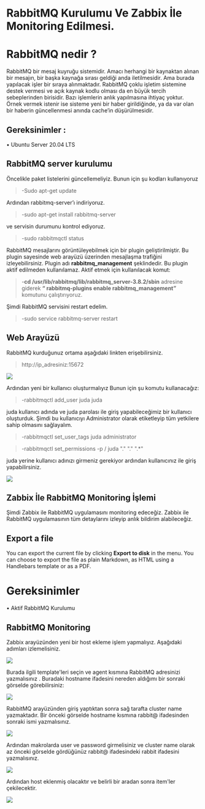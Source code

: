 # RabbitMQ Kurulumu Ve Zabbix İle Monitoring Edilmesi.

# RabbitMQ nedir ?
RabbitMQ bir mesaj kuyruğu sistemidir.  Amacı herhangi bir kaynaktan alınan bir mesajın, bir başka kaynağa sırası geldiği anda iletilmesidir.  Ama burada yapılacak işler bir sıraya alınmaktadır.  RabbitMQ çoklu işletim sistemine destek vermesi ve açık kaynak kodlu olması da en büyük tercih sebeplerinden birisidir. Bazı işlemlerin anlık yapılmasına ihtiyaç yoktur. Örnek vermek istenir ise sisteme yeni bir haber girildiğinde, ya da var olan bir haberin güncellenmesi anında cache’in düşürülmesidir.

## Gereksinimler :

•	Ubuntu Server 20.04 LTS

## RabbitMQ server kurulumu
Öncelikle paket listelerini güncellemeliyiz. Bunun için şu kodları kullanıyoruz
> -Sudo apt-get update

Ardından rabbitmq-server’ı indiriyoruz.
>-sudo apt-get install rabbitmq-server

ve servisin durumunu kontrol ediyoruz.
>-sudo rabbitmqctl status

RabbitMQ mesajlarını görüntüleyebilmek için bir plugin geliştirilmiştir. Bu plugin sayesinde web arayüzü üzerinden mesajlaşma trafiğini izleyebilirsiniz. Plugin adı **rabbitmq_management** şeklindedir. Bu plugin aktif edilmeden kullanılamaz. Aktif etmek için kullanılacak komut:

>-**cd /usr/lib/rabbitmq/lib/rabbitmq_server-3.8.2/sbin** adresine giderek **“ rabbitmq-plugins enable rabbitmq_management”** komutunu çalıştırıyoruz.

Şimdi RabbitMQ servisini restart edelim.

>-sudo service rabbitmq-server restart 

## Web Arayüzü
RabbitMQ kurduğunuz ortama aşağıdaki linkten erişebilirsiniz.
>http://ip_adresiniz:15672

<img src="https://github.com/ReptilianusBileciktus/zabbix-rabbitmq-kurulumu-ve-monitoring-/blob/3bd7fc125ea42b4c2f8271a17fac9f652a4b5d3b/1.png" width="auto">

Ardından yeni bir kullanıcı oluşturmalıyız Bunun için şu komutu kullanacağız:
>-rabbitmqctl add_user juda juda

 juda kullanıcı adında ve juda parolası ile giriş yapabileceğimiz bir kullanıcı oluşturduk.
Şimdi bu kullanıcıyı Administrator olarak etiketleyip tüm yetkilere sahip olmasını sağlayalım.
>-rabbitmqctl set_user_tags juda administrator


>-rabbitmqctl set_permissions -p / juda "." "." ".*"

juda yerine kullanıcı adınızı girmeniz gerekiyor ardından kullanıcınız ile giriş yapabilirsiniz.

<img src="https://github.com/ReptilianusBileciktus/zabbix-rabbitmq-kurulumu-ve-monitoring-/blob/3bd7fc125ea42b4c2f8271a17fac9f652a4b5d3b/2.png" width="auto">



## Zabbix İle RabbitMQ Monitoring İşlemi

Şimdi Zabbix ile RabbitMQ uygulamasını monitoring edeceğiz. Zabbix ile RabbitMQ uygulamasının tüm detaylarını izleyip anlık bildirim alabileceğiz.

## Export a file

You can export the current file by clicking **Export to disk** in the menu. You can choose to export the file as plain Markdown, as HTML using a Handlebars template or as a PDF.


# Gereksinimler
•	Aktif RabbitMQ Kurulumu

## RabbitMQ Monitoring

Zabbix arayüzünden yeni bir host ekleme işlem yapmalıyız. Aşağıdaki adımları izlemelisiniz.

<img src="https://github.com/ReptilianusBileciktus/zabbix-rabbitmq-kurulumu-ve-monitoring-/blob/590b72e7df54132c6de7d95b7757ff8a48d19247/3.jpg" width="auto">

Burada ilgili template'leri seçin ve agent kısmına RabbitMQ adresinizi yazmalısınız . Buradaki hostname ifadesini nereden aldığımı bir sonraki görselde görebilirsiniz:

<img src="https://github.com/ReptilianusBileciktus/zabbix-rabbitmq-kurulumu-ve-monitoring-/blob/3bd7fc125ea42b4c2f8271a17fac9f652a4b5d3b/4.png" width="auto">

RabbitMQ arayüzünden giriş yaptıktan sonra sağ tarafta cluster name yazmaktadır. Bir önceki görselde hostname kısmına rabbit@ ifadesinden sonraki ismi yazmalısınız.

<img src="https://github.com/ReptilianusBileciktus/zabbix-rabbitmq-kurulumu-ve-monitoring-/blob/3bd7fc125ea42b4c2f8271a17fac9f652a4b5d3b/5.png" width="auto">

Ardından makrolarda user ve password girmelisiniz ve cluster name olarak az önceki görselde gördüğünüz rabbit@ ifadesindeki rabbit ifadesini  yazmalısınız. 

<img src="https://github.com/ReptilianusBileciktus/zabbix-rabbitmq-kurulumu-ve-monitoring-/blob/3bd7fc125ea42b4c2f8271a17fac9f652a4b5d3b/6.png" width="auto">

Ardından host eklenmiş olacaktır ve belirli bir aradan sonra item'ler çekilecektir.

<img src="https://github.com/ReptilianusBileciktus/zabbix-rabbitmq-kurulumu-ve-monitoring-/blob/3bd7fc125ea42b4c2f8271a17fac9f652a4b5d3b/7.png" width="auto">
